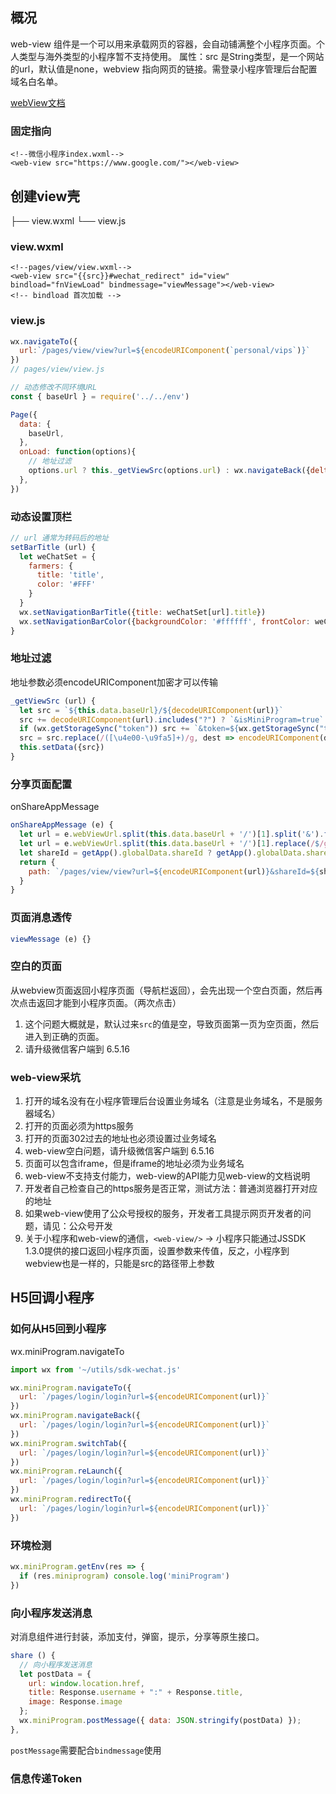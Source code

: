 ## 概况
web-view 组件是一个可以用来承载网页的容器，会自动铺满整个小程序页面。个人类型与海外类型的小程序暂不支持使用。
属性：src 是String类型，是一个网站的url，默认值是none，webview 指向网页的链接。需登录小程序管理后台配置域名白名单。

[webView文档](https://developers.weixin.qq.com/miniprogram/dev/component/web-view.html)

### 固定指向
```wx
<!--微信小程序index.wxml-->
<web-view src="https://www.google.com/"></web-view>
```

## 创建view壳
  ├── view.wxml
  └── view.js

### view.wxml
```wx
<!--pages/view/view.wxml-->
<web-view src="{{src}}#wechat_redirect" id="view" bindload="fnViewLoad" bindmessage="viewMessage"></web-view>
<!-- bindload 首次加载 -->
```

### view.js

```js
wx.navigateTo({
  url:`/pages/view/view?url=${encodeURIComponent(`personal/vips`)}`
})
// pages/view/view.js

// 动态修改不同环境URL
const { baseUrl } = require('../../env')

Page({
  data: {
    baseUrl,
  },
  onLoad: function(options){
    // 地址过滤
    options.url ? this._getViewSrc(options.url) : wx.navigateBack({delta: 2});
  },
})
```

### 动态设置顶栏

```js
// url 通常为转码后的地址
setBarTitle (url) {
  let weChatSet = {
    farmers: {
      title: 'title',
      color: '#FFF'
    }
  }
  wx.setNavigationBarTitle({title: weChatSet[url].title})
  wx.setNavigationBarColor({backgroundColor: '#ffffff', frontColor: weChatSet[url].color})
}
```

### 地址过滤
地址参数必须encodeURIComponent加密才可以传输
```js
_getViewSrc (url) {
  let src = `${this.data.baseUrl}/${decodeURIComponent(url)}`
  src += decodeURIComponent(url).includes("?") ? `&isMiniProgram=true` : `?isMiniProgram=true`
  if (wx.getStorageSync("token")) src += `&token=${wx.getStorageSync("token")}`
  src = src.replace(/([\u4e00-\u9fa5]+)/g, dest => encodeURIComponent(dest))
  this.setData({src})
}
```

### 分享页面配置
onShareAppMessage

```js
onShareAppMessage (e) {
  let url = e.webViewUrl.split(this.data.baseUrl + '/')[1].split('&').filter(item => !item.includes('token')).join('&');
  let url = e.webViewUrl.split(this.data.baseUrl + '/')[1].replace(/$/g, '&').replace(/token=[^]+?[$|&]/g, '').replace(/&$/g, '')
  let shareId = getApp().globalData.shareId ? getApp().globalData.shareId : '';
  return {
    path: `/pages/view/view?url=${encodeURIComponent(url)}&shareId=${shareId}`
  }
}
```

### 页面消息透传

```js
viewMessage (e) {}
```

### 空白的页面
从webview页面返回小程序页面（导航栏返回），会先出现一个空白页面，然后再次点击返回才能到小程序页面。（两次点击）

1. 这个问题大概就是，默认过来`src`的值是空，导致页面第一页为空页面，然后进入到正确的页面。
1. 请升级微信客户端到 6.5.16

### web-view采坑

1. 打开的域名没有在小程序管理后台设置业务域名（注意是业务域名，不是服务器域名）
1. 打开的页面必须为https服务
1. 打开的页面302过去的地址也必须设置过业务域名
1. web-view空白问题，请升级微信客户端到 6.5.16
1. 页面可以包含iframe，但是iframe的地址必须为业务域名
1. web-view不支持支付能力，web-view的API能力见web-view的文档说明
1. 开发者自己检查自己的https服务是否正常，测试方法：普通浏览器打开对应的地址
1. 如果web-view使用了公众号授权的服务，开发者工具提示网页开发者的问题，请见：公众号开发
1. 关于小程序和web-view的通信，`<web-view/>` → 小程序只能通过JSSDK 1.3.0提供的接口返回小程序页面，设置参数来传值，反之，小程序到webview也是一样的，只能是src的路径带上参数


## H5回调小程序

### 如何从H5回到小程序
wx.miniProgram.navigateTo
```js
import wx from '~/utils/sdk-wechat.js'

wx.miniProgram.navigateTo({
  url: `/pages/login/login?url=${encodeURIComponent(url)}`
})
wx.miniProgram.navigateBack({
  url: `/pages/login/login?url=${encodeURIComponent(url)}`
})
wx.miniProgram.switchTab({
  url: `/pages/login/login?url=${encodeURIComponent(url)}`
})
wx.miniProgram.reLaunch({
  url: `/pages/login/login?url=${encodeURIComponent(url)}`
})
wx.miniProgram.redirectTo({
  url: `/pages/login/login?url=${encodeURIComponent(url)}`
})
```

### 环境检测

```js
wx.miniProgram.getEnv(res => {
  if (res.miniprogram) console.log('miniProgram')
})
```

### 向小程序发送消息
对消息组件进行封装，添加支付，弹窗，提示，分享等原生接口。
```js
share () {
  // 向小程序发送消息
  let postData = {
    url: window.location.href,
    title: Response.username + ":" + Response.title,
    image: Response.image
  };
  wx.miniProgram.postMessage({ data: JSON.stringify(postData) });
},
```
`postMessage`需要配合`bindmessage`使用

### 信息传递Token

```js
```
